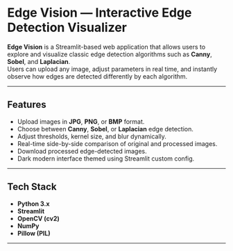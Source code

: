 # Edge Vision — Interactive Edge Detection Visualizer

**Edge Vision** is a Streamlit-based web application that allows users to explore and visualize classic edge detection algorithms such as **Canny**, **Sobel**, and **Laplacian**.  
Users can upload any image, adjust parameters in real time, and instantly observe how edges are detected differently by each algorithm.

---

## Features

- Upload images in **JPG**, **PNG**, or **BMP** format.
- Choose between **Canny**, **Sobel**, or **Laplacian** edge detection.
- Adjust thresholds, kernel size, and blur dynamically.
- Real-time side-by-side comparison of original and processed images.
- Download processed edge-detected images.
- Dark modern interface themed using Streamlit custom config.

---

## Tech Stack

- **Python 3.x**
- **Streamlit**
- **OpenCV (cv2)**
- **NumPy**
- **Pillow (PIL)**

---

